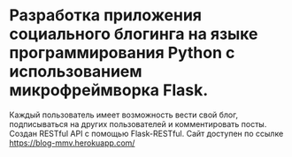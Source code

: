 # Разработка приложения социального блогинга на языке программирования Python с использованием микрофреймворка Flask.
Каждый пользователь имеет возможность вести свой блог, подписыватьcя на других пользователей и комментировать посты.
Создан RESTful API с помощью Flask-RESTful.
Сайт доступен по ссылке https://blog-mmv.herokuapp.com/
